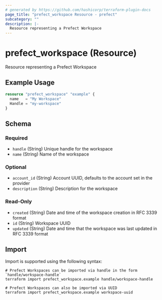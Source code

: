 ```yaml
---
# generated by https://github.com/hashicorp/terraform-plugin-docs
page_title: "prefect_workspace Resource - prefect"
subcategory: ""
description: |-
  Resource representing a Prefect Workspace
---
```


# prefect_workspace (Resource)

Resource representing a Prefect Workspace

## Example Usage

```terraform
resource "prefect_workspace" "example" {
  name   = "My Workspace"
  Handle = "my-workspace"
}
```

<!-- schema generated by tfplugindocs -->
## Schema

### Required

- `handle` (String) Unique handle for the workspace
- `name` (String) Name of the workspace

### Optional

- `account_id` (String) Account UUID, defaults to the account set in the provider
- `description` (String) Description for the workspace

### Read-Only

- `created` (String) Date and time of the workspace creation in RFC 3339 format
- `id` (String) Workspace UUID
- `updated` (String) Date and time that the workspace was last updated in RFC 3339 format

## Import

Import is supported using the following syntax:

```shell
# Prefect Workspaces can be imported via handle in the form `handle/workspace-handle`
terraform import prefect_workspace.example handle/workspace-handle

# Prefect Workspaces can also be imported via UUID
terraform import prefect_workspace.example workspace-uuid
```
